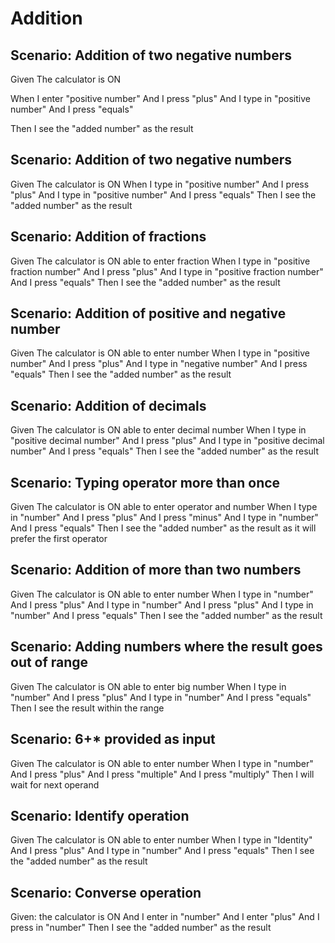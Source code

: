 # Addition

## Scenario: Addition of two negative numbers
Given The calculator is ON

When I enter  "positive number"
And I press "plus"
And I type in "positive number"
And I press "equals"

Then I see the "added number" as the result

## Scenario: Addition of two negative numbers

  Given The calculator is ON
  When I type in "positive number"
  And I press "plus"
  And I type in "positive number"
  And I press "equals"
  Then I see the "added number" as the result

## Scenario: Addition of fractions

  Given The calculator is ON able to enter fraction
  When I type in "positive fraction number"
  And I press "plus"
  And I type in "positive fraction number"
  And I press "equals"
  Then I see the "added number" as the result

## Scenario: Addition of positive and negative number

  Given The calculator is ON able to enter number
  When I type in "positive number"
  And I press "plus"
  And I type in "negative number"
  And I press "equals"
  Then I see the "added number" as the result

## Scenario: Addition of decimals

  Given The calculator is ON able to enter decimal number
  When I type in "positive decimal number"
  And I press "plus"
  And I type in "positive decimal number"
  And I press "equals"
  Then I see the "added number" as the result

## Scenario: Typing operator more than once

  Given The calculator is ON able to enter operator and number
  When I type in "number"
  And I press "plus"
  And I press "minus"
  And I type in "number"
  And I press "equals"
  Then I see the "added number" as the result as it will prefer the first operator

## Scenario: Addition of more than two numbers

  Given The calculator is ON able to enter number
  When I type in "number"
  And I press "plus"
  And I type in "number"
  And I press "plus"
  And I type in "number"
  And I press "equals"
  Then I see the "added number" as the result

## Scenario: Adding numbers where the result goes out of range

  Given The calculator is ON able to enter big number
  When I type in "number"
  And I press "plus"
  And I type in "number"
  And I press "equals"
  Then I see the result within the range

## Scenario: 6+* provided as input

  Given The calculator is ON able to enter number
  When I type in "number"
  And I press "plus"
  And I press "multiple"
  And I press "multiply"
  Then I will wait for next operand

## Scenario: Identify operation

  Given The calculator is ON able to enter number
  When I type in "Identity"
  And I press "plus"
  And I type in "number"
  And I press "equals"
  Then I see the "added number" as the result

## Scenario: Converse operation

  Given: the calculator is ON
  And I enter in "number"
  And I enter "plus"
  And I press in "number"
  Then I see the "added number" as the result
